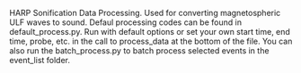 HARP Sonification Data Processing. Used for converting magnetospheric ULF waves to sound.
Defaul processing codes can be found in default_process.py. 
Run with default options or set your own start time, end time, probe, etc. 
in the call to process_data at the bottom of the file.
You can also run the batch_process.py to batch process selected events in the event_list folder.
